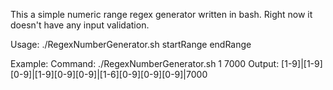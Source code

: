 This a simple numeric range regex generator written in bash.
Right now it doesn't have any input validation.

Usage: ./RegexNumberGenerator.sh startRange endRange

Example:
Command: ./RegexNumberGenerator.sh 1 7000
Output: [1-9]|[1-9][0-9]|[1-9][0-9][0-9]|[1-6][0-9][0-9][0-9]|7000